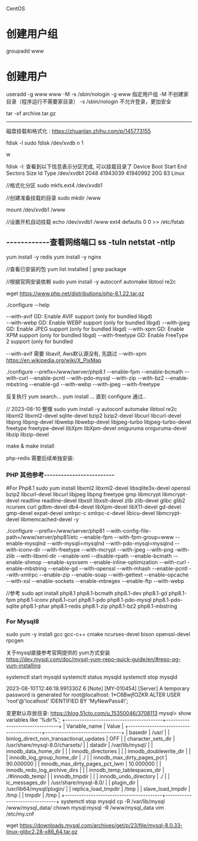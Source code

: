 CentOS

# 创建用户组
groupadd www
# 创建用户
useradd -g www www -M -s /sbin/nologin
-g www 指定用户组
-M 不创建家目录（程序运行不需要家目录）
-s /sbin/nologin 不允许登录，更加安全


tar -xf archive.tar.gz

---------------
磁盘挂载和格式化 : https://zhuanlan.zhihu.com/p/145773155

fdisk -l
sudo fdisk /dev/xvdb 
n
1


w

fdisk -l:  查看到以下信息表示分区完成, 可以挂载目录了
Device     Boot Start      End  Sectors Size Id Type
/dev/xvdb1       2048 41943039 41940992  20G 83 Linux

//格式化分区
sudo mkfs.ext4 /dev/xvdb1

//创建准备挂载的目录
sudo mkdir /www

mount /dev/xvdb1 /www

//设置开机自动挂载
echo /dev/xvdb1 /www ext4 defaults 0 0 >> /etc/fstab

------------查看网络端口
ss -tuln
netstat -ntlp 
------------------

yum install -y redis
yum install -y nginx

//查看已安装的包
yum list installed | grep package


//根据官网安装依赖
sudo yum install -y autoconf automake libtool re2c

wget https://www.php.net/distributions/php-8.1.22.tar.gz

./configure --help

  --with-avif             GD: Enable AVIF support (only for bundled libgd)    
  --with-webp             GD: Enable WEBP support (only for bundled libgd)
  --with-jpeg             GD: Enable JPEG support (only for bundled libgd)
  --with-xpm              GD: Enable XPM support (only for bundled libgd)
  --with-freetype         GD: Enable FreeType 2 support (only for bundled

--with-avif  需要 libavif, Aws默认源没有,  先跳过
--with-xpm  https://en.wikipedia.org/wiki/X_PixMap

./configure --prefix=/www/server/php8.1 --enable-fpm --enable-bcmath --with-curl --enable-pcntl  --with-pdo-mysql --with-zip --with-bz2 --enable-mbstring --enable-gd --with-webp --with-jpeg  --with-freetype

反复执行  yum search... yum install ...  直到 configure 通过..

// 2023-08-10 整理
sudo yum install -y autoconf automake libtool re2c libxml2 libxml2-devel sqlite-devel bzip2 bzip2-devel libcurl libcurl-devel libpng libpng-devel libwebp libwebp-devel libjpeg-turbo libjpeg-turbo-devel freetype freetype-devel libXpm libXpm-devel oniguruma oniguruma-devel libzip libzip-devel



make & make install


php-redis 需要后续单独安装:

### PHP 其他参考-------------------------


#For Php8.1
sudo yum install libxml2 libxml2-devel libsqlite3x-devel openssl bzip2 libcurl-devel libcurl libjpeg libpng freetype gmp libmcrypt libmcrypt-devel readline readline-devel libxslt libxslt-devel zlib zlib-devel glibc glib2 ncurses curl gdbm-devel db4-devel libXpm-devel libX11-devel gd-devel gmp-devel expat-devel xmlrpc-c xmlrpc-c-devel libicu-devel libmcrypt-devel libmemcached-devel -y



./configure --prefix=/www/server/php81 --with-config-file-path=/www/server/php81/etc --enable-fpm --with-fpm-group=www --enable-mysqlnd --with-mysqli=mysqlnd --with-pdo-mysql=mysqlnd --with-iconv-dir --with-freetype --with-mcrypt --with-jpeg --with-png -with-zlib --with-libxml-dir --enable-xml --disable-rpath --enable-bcmath --enable-shmop --enable-sysvsem --enable-inline-optimization --with-curl -enable-mbstring --enable-gd --with-openssl --with-mhash --enable-pcntl --with-xmlrpc --enable-zip --enable-soap --with-gettext --enable-opcache --with-xsl --enable-sockets --enable-mbregex --enable-ftp --with-webp

//参考
sudo apt install php8.1 php8.1-bcmath php8.1-dev php8.1-gd php8.1-fpm php8.1-iconv php8.1-curl php8.1-pdo php8.1-pdo-mysql php8.1-pdo-sqlite php8.1-phar php8.1-redis php8.1-zip php8.1-bz2 php8.1-mbstring


### For Mysql8
sudo yum -y install gcc gcc-c++ cmake ncurses-devel bison openssl-devel rpcgen


关于mysql直接参考官网提供的 yum方式安装
https://dev.mysql.com/doc/mysql-yum-repo-quick-guide/en/#repo-qg-yum-installing

systemctl start mysqld
systemctl status mysqld
systemctl stop mysqld

2023-08-10T12:46:18.991330Z 6 [Note] [MY-010454] [Server] A temporary password is generated for root@localhost: 1*C6BwjfOZKR
ALTER USER 'root'@'localhost' IDENTIFIED BY 'MyNewPass4!';

变更默认存放目录: https://blog.51cto.com/u_15350046/3708113
mysql> show variables like '%dir%';
+-----------------------------------------+--------------------------------+
| Variable_name                           | Value                          |
+-----------------------------------------+--------------------------------+
| basedir                                 | /usr/                          |
| binlog_direct_non_transactional_updates | OFF                            |
| character_sets_dir                      | /usr/share/mysql-8.0/charsets/ |
| datadir                                 | /var/lib/mysql/                |
| innodb_data_home_dir                    |                                |
| innodb_directories                      |                                |
| innodb_doublewrite_dir                  |                                |
| innodb_log_group_home_dir               | ./                             |
| innodb_max_dirty_pages_pct              | 90.000000                      |
| innodb_max_dirty_pages_pct_lwm          | 10.000000                      |
| innodb_redo_log_archive_dirs            |                                |
| innodb_temp_tablespaces_dir             | ./#innodb_temp/                |
| innodb_tmpdir                           |                                |
| innodb_undo_directory                   | ./                             |
| lc_messages_dir                         | /usr/share/mysql-8.0/          |
| plugin_dir                              | /usr/lib64/mysql/plugin/       |
| replica_load_tmpdir                     | /tmp                           |
| slave_load_tmpdir                       | /tmp                           |
| tmpdir                                  | /tmp                           |
+-----------------------------------------+--------------------------------+
systemctl stop mysqld
cp -R /var/lib/mysql /www/mysql_data/
chown mysql:mysql -R /www/mysql_data
vim /etc/my.cnf


wget https://downloads.mysql.com/archives/get/p/23/file/mysql-8.0.33-linux-glibc2.28-x86_64.tar.gz